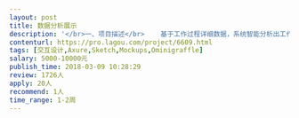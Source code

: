 ```yaml
---                
layout: post       
title: 数据分析展示           
description: '</br>一、项目描述</br>    基于工作过程详细数据，系统智能分析出工作绩效考评</br>二、主要功能点</br>    分析展示</br>	工作任务导向的展示及工作时间为导向的展示</br></br>     统计分析</br>	查询、对比、导出绩效报表</br></br>三、人员要求</br>     要求对交易设计有独到见解，设计出直观易用的交互页面</br>'     
contenturl: https://pro.lagou.com/project/6609.html      
tags: [交互设计,Axure,Sketch,Mockups,Ominigraffle]            
salary: 5000-10000元          
publish_time: 2018-03-09 10:28:29         
review: 1726人                   
apply: 20人                   
recommend: 1人                   
time_range: 1-2周              
---                 
```

